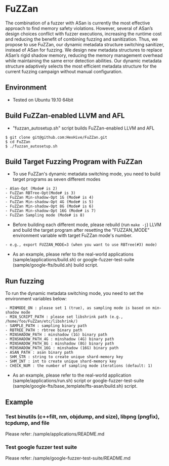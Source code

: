 # FuZZan
The combination of a fuzzer with ASan is currently the most effective approach to find memory safety violations.
However, several of ASan’s design choices conflict with fuzzer executions, increasing the runtime cost and reducing the benefit of combining fuzzing and sanitization. Thus, we propose to use FuZZan, our dynamic metadata structure switching sanitizer, instead of ASan for fuzzing. We design new metadata structures to replace ASan’s rigid shadow memory, reducing the memory management overhead while maintaining the same error detection abilities. Our dynamic metadata structure adaptively selects the most efficient metadata structure for the current fuzzing campaign without manual configuration.

## Environment
- Tested on Ubuntu 19.10 64bit

## Build FuZZan-enabled LLVM and AFL
- "fuzzan_autosetup.sh" script builds FuZZan-enabled LLVM and AFL

```
$ git clone git@github.com:HexHive/FuZZan.git
$ cd FuZZan
$ ./fuzzan_autosetup.sh
```

## Build Target Fuzzing Program with FuZZan
- To use FuZZan's dynamic metadata switching mode, you need to build target programs as seven different modes
```
- ASan-Opt (Mode# is 2)
- FuZZan RBTree-Opt(Mode# is 3)
- FuZZan Min-shadow-Opt 1G (Mode# is 4)
- FuZZan Min-shadow-Opt 4G (Mode# is 5)
- FuZZan Min-shadow-Opt 8G (Mode# is 6)
- FuZZan Min-shadow-Opt 16G (Mode# is 7)
- FuZZan Sampling mode (Mode# is 8)
```
- Before building each different mode, please rebuild (run `make -j`) LLVM and build the target program after resetting the "FUZZAN_MODE" environment variable with target FuZZan mode's number.
```
- e.g., export FUZZAN_MODE=3 (when you want to use RBTree(#3) mode)
```
- As an example, please refer to the real-world applications (sample/applications/build.sh) or google-fuzzer-test-suite (sample/google-fts/build.sh) build script.

## Run fuzzing
To run the dynamic metadata switching mode, you need to set the environment variables below:
```
- MINMODE_ON : please set 1 (true), as sampling mode is based on min-shadow mode
- MIN_SCRIPT_PATH : please set libshrink path (e.g., /home/foo/FuZZan/etc/libshrink/)
- SAMPLE_PATH : sampling binary path
- RBTREE_PATH : rbtree binary path
- MINSHADOW_PATH : minshadow (1G) binary path
- MINSHADOW_PATH_4G : minshadow (4G) binary path
- MINSHADOW_PATH_8G : minshadow (8G) binary path
- MINSHADOW_PATH_16G : minshadow (16G) binary path
- ASAN_PATH : asan binary path
- SHM_STR : string to create unique shard-memory key
- SHM_INT : int to create unique shard-memory key
- CHECK_NUM : the number of sampling mode iterations (default: 1)
```
- As an example, please refer to the real-world application (sample/applications/run.sh) script or google-fuzzer-test-suite (sample/google-fts/base_template/fts-asan/build.sh) script.

## Example
### Test binutils (c++filt, nm, objdump, and size), libpng (pngfix), tcpdump, and file
Please refer: /sample/applications/README.md

### Test google fuzzer test suite
Please refer: /sample/google-fuzzer-test-suite/README.md
